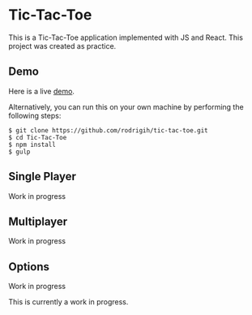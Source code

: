 # Tic-Tac-Toe

This is a Tic-Tac-Toe application implemented with JS and React. This project
was created as practice.

## Demo

Here is a live [demo](https://rodrigih.github.io/tic-tac-toe/).

Alternatively, you can run this on your own machine by performing the following steps:

```
$ git clone https://github.com/rodrigih/tic-tac-toe.git
$ cd Tic-Tac-Toe
$ npm install
$ gulp
```

## Single Player
Work in progress

## Multiplayer
Work in progress

## Options
Work in progress

This is currently a work in progress.
